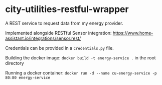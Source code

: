 # city-utilities-restful-wrapper
A REST service to request data from my energy provider.

Implemented alongside RESTful Sensor integration:
https://www.home-assistant.io/integrations/sensor.rest/

Credentials can be provided in a `credentials.py` file.

Building the docker image:
`docker build -t energy-service .` in the root directory

Running a docker container:
`docker run -d --name cu-energy-service -p 80:80 energy-service`